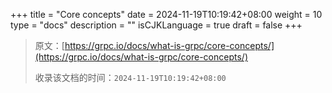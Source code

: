 +++
title = "Core concepts"
date = 2024-11-19T10:19:42+08:00
weight = 10
type = "docs"
description = ""
isCJKLanguage = true
draft = false
+++

> 原文：[https://grpc.io/docs/what-is-grpc/core-concepts/](https://grpc.io/docs/what-is-grpc/core-concepts/)
>
> 收录该文档的时间：`2024-11-19T10:19:42+08:00`
